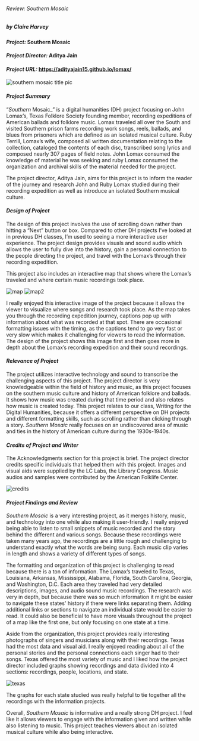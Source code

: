 ###### Review: _Southern Mosaic_
##### by Claire Harvey

#### _Project:_ Southern Mosaic
#### _Project Director:_ Aditya Jain
#### _Project URL:_ https://adityajain15.github.io/lomax/  

![southern mosaic title pic](https://cbharveydh.github.io/Writing-for-the-Digital-Humanities/images/southernmosaic1.png)

#### _Project Summary_ 
“_Southern_ Mosaic_”  is a digital humanities (DH)  project focusing on John Lomax’s, Texas Folklore Society founding member, recording expeditions of American ballads and folklore music. Lomax traveled all over the South and visited Southern prison farms recording work songs, reels, ballads, and blues from prisoners which are defined as an isolated musical culture. Ruby Terrill, Lomax’s wife, composed all written documentation relating to the collection, cataloged the contents of each disc, transcribed song lyrics and composed nearly 307 pages of field notes. John Lomax consumed the knowledge of material he was seeking and ruby Lomax consumed the organization and archival skills of the material needed for the project. 

The project director, Aditya Jain, aims for this project is to inform the reader of the journey and research John and Ruby Lomax studied during their recording expedition as well as introduce an isolated Southern musical culture.


#### _Design of Project_
The design of this project involves the use of scrolling down rather than hitting a “Next” button or box. Compared to other DH projects I’ve looked at in previous DH classes, I’m used to seeing a more interactive user experience. The project design provides visuals and sound audio which allows the user to fully dive into the history, gain a personal connection to the people directing the project, and travel with the Lomax’s through their recording expedition.

This project also includes an interactive map that shows where the Lomax’s traveled and where certain music recordings took place.

![map](https://cbharveydh.github.io/Writing-for-the-Digital-Humanities/images/southernmosaic2.png)
![map2](https://cbharveydh.github.io/Writing-for-the-Digital-Humanities/images/southernmosaic3.png)

I really enjoyed this interactive image of the project because it allows the viewer to visualize where songs and research took place. As the map takes you through the recording expedition journey, captions pop up with information about what was recorded at that spot. There are occasional formatting issues with the timing, as the captions tend to go very fast or very slow which makes it challenging for viewers to read the information. The design of the project shows this image first and then goes more in depth about the Lomax’s recording expedition and their sound recordings.


#### _Relevance of Project_
The project utilizes interactive technology and sound to transcribe the challenging aspects of this project. The project director is very knowledgeable within the field of history and music, as this project focuses on the southern music culture and history of American folklore and ballads. It shows how music was created during that time period and also relates how music is created today. This project relates to our class, Writing for the Digital Humanities, because it offers a different perspective on DH projects and different formatting skills, such as scrolling rather than clicking through a story. _Southern Mosaic_ really focuses on an undiscovered area of music and ties in the history of American culture during the 1930s-1940s.


#### _Credits of Project and Writer_
The Acknowledgments section for this project is brief. The project director credits specific individuals that helped them with this project. Images and visual aids were supplied by the LC Labs, the Library Congress. Music audios and samples were contributed by the American Folklife Center.

![credits](https://cbharveydh.github.io/Writing-for-the-Digital-Humanities/images/creditssouthernmosaic.png)

#### _Project Findings and Review_ 
_Southern Mosaic_ is a very interesting project, as it merges history, music, and technology into one while also making it user-friendly. I really enjoyed being able to listen to small snippets of music recorded and the story behind the different and various songs. Because these recordings were taken many years ago, the recordings are a little rough and challenging to understand exactly what the words are being sung. Each music clip varies in length and shows a variety of different types of songs. 

The formatting and organization of this project is challenging to read because there is a ton of information. The Lomax’s traveled to Texas, Louisiana, Arkansas, Mississippi, Alabama, Florida, South Carolina, Georgia, and Washington, D.C. Each area they traveled had very detailed descriptions, images, and audio sound music recordings. The research was very in depth, but because there was so much information it might be easier to navigate these states' history if there were links separating them. Adding additional links or sections to navigate an individual state would be easier to read. It could also be beneficial to have more visuals throughout the project of a map like the first one, but only focusing on one state at a time. 

Aside from the organization, this project provides really interesting photographs of singers and musicians along with their recordings. Texas had the most data and visual aid. I really enjoyed reading about all of the personal stories and the personal connections each singer had to their songs. Texas offered the most variety of music and I liked how the project director included graphs showing recordings and data divided into 4 sections: recordings, people, locations, and state. 

![texas](https://cbharveydh.github.io/Writing-for-the-Digital-Humanities/images/texasgraph.png)

The graphs for each state studied was really helpful to tie together all the recordings with the information projects. 

Overall, _Southern Mosaic_ is informative and a really strong DH project. I feel like it allows viewers to engage with the information given and written while also listening to music. This project teaches viewers about an isolated musical culture while also being interactive. 
